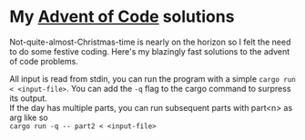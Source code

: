 # My [Advent of Code](https://adventofcode.com) solutions

Not-quite-almost-Christmas-time is nearly on the horizon so I felt the need to do some festive coding. Here's my blazingly fast solutions to the advent of code problems.

All input is read from stdin, you can run the program with a simple `cargo run < <input-file>`. You can add the `-q` flag to the cargo command to surpress its output.  
If the day has multiple parts, you can run subsequent parts with part\<n\> as arg like so  
`cargo run -q -- part2 < <input-file>`
